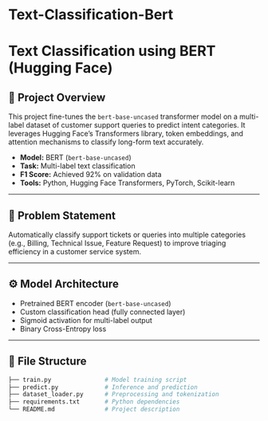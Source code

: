 # Text-Classification-Bert

# Text Classification using BERT (Hugging Face)

## 📌 Project Overview
This project fine-tunes the `bert-base-uncased` transformer model on a multi-label dataset of customer support queries to predict intent categories. It leverages Hugging Face’s Transformers library, token embeddings, and attention mechanisms to classify long-form text accurately.

- **Model:** BERT (`bert-base-uncased`)
- **Task:** Multi-label text classification
- **F1 Score:** Achieved 92% on validation data
- **Tools:** Python, Hugging Face Transformers, PyTorch, Scikit-learn

---

## 🧠 Problem Statement
Automatically classify support tickets or queries into multiple categories (e.g., Billing, Technical Issue, Feature Request) to improve triaging efficiency in a customer service system.

---

## ⚙️ Model Architecture
- Pretrained BERT encoder (`bert-base-uncased`)
- Custom classification head (fully connected layer)
- Sigmoid activation for multi-label output
- Binary Cross-Entropy loss

---

## 📁 File Structure
```bash
├── train.py               # Model training script
├── predict.py             # Inference and prediction
├── dataset_loader.py      # Preprocessing and tokenization
├── requirements.txt       # Python dependencies
└── README.md              # Project description
